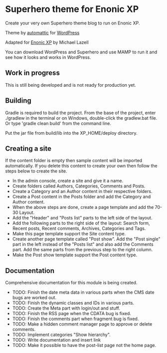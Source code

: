# Superhero theme for Enonic XP

Create your very own Superhero theme blog to run on Enonic XP.

Theme by [automattic](https://profiles.wordpress.org/automattic/) for [WordPress](https://wordpress.com/themes/)

Adapted for [Enonic XP](https://github.com/enonic/xp) by Michael Lazell

You can download WordPress and Superhero and use MAMP to run it and see how it looks and works in WordPress.

## Work in progress

This is still being developed and is not ready for production yet.

## Building

Gradle is required to build the project. From the base of the project, enter ./gradlew in the terminal or on Windows, double-click the
gradlew.bat file. Or type 'gradle clean build' from the command line.

Put the jar file from build/lib into the XP_HOME/deploy directory.

## Creating a site

If the content folder is empty then sample content will be imported automatically. If you delete this content to create your own then
follow the steps below to create the site.

- In the admin console, create a site and give it a name.
- Create folders called Authors, Categories, Comments and Posts.
- Create a Category and an Author content in their respective folders.
- Create a Post content in the Posts folder and add the Category and Author content.
- When the above steps are done, create a page template and add the 70-30 Layout.
- Add the "Header" and "Posts list" parts to the left side of the layout.
- Add the following parts to the right side of the layout: Search form, Recent posts, Recent comments, Archives, Categories and Tags.
- Make this page template support the Site content type.
- Create another page template called "Post show". Add the "Post single" part in the left instead of the "Posts list" and also
add the Comments part. Add the same parts from the previous step to the right column.
- Make the Post show template support the Post content type.

## Documentation

Comprehensive documentation for this module is being created.

* TODO: Finish the date meta data in various parts when the CMS date bugs are worked out.
* TODO: Finish the dynamic classes and IDs in various parts.
* TODO: Create the Meta part with login/out and stuff.
* TODO: Finish the RSS page when the CDATA bug is fixed.
* TODO: Finish the comments part when fragment bug is fixed.
* TODO: Make a hidden comment manager page to approve or delete comments.
* TODO: Implement categories "Show hierarchy".
* TODO: Write documentation and insert link
* TODO: Make it possible to have the post-list page not the home page.
